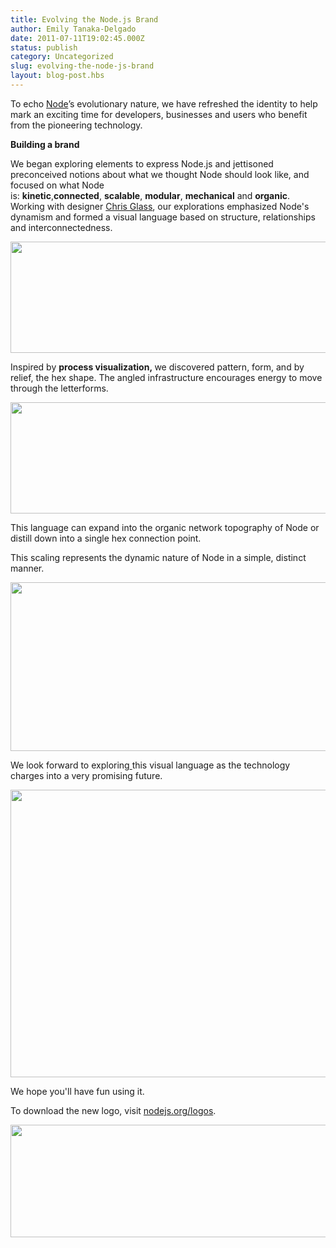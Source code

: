 ```yaml
---
title: Evolving the Node.js Brand
author: Emily Tanaka-Delgado
date: 2011-07-11T19:02:45.000Z
status: publish
category: Uncategorized
slug: evolving-the-node-js-brand
layout: blog-post.hbs
---
```


To echo <a href="https://nodejs.org/">Node</a>’s evolutionary nature, we have refreshed the identity to help mark an exciting time for developers, businesses and users who benefit from the pioneering technology.

<strong>Building a brand</strong>

We began exploring elements to express Node.js and jettisoned preconceived notions about what we thought Node should look like, and focused on what Node is: <strong>kinetic</strong>,<ins cite="mailto:EMILY%20TANAKA-DELGADO" datetime="2011-07-09T18:32"></ins><strong>connected</strong>, <strong>scalable</strong>, <strong>modular</strong>, <strong>mechanical</strong> and <strong>organic</strong>. Working with designer <a href="http://www.chrisglass.com">Chris Glass</a>, our explorations emphasized Node's dynamism and formed a visual language based on structure, relationships and interconnectedness.

<img class="alignnone size-full wp-image-184" title="grid" src="http://nodeblog.files.wordpress.com/2011/07/grid.png" alt="" width="520" height="178" />

Inspired by <strong>process visualization, </strong>we discovered pattern, form, and by relief, the hex shape. The angled infrastructure encourages energy to move through the letterforms.

<img class="alignnone size-full wp-image-185" title="nodejs" src="http://nodeblog.files.wordpress.com/2011/07/nodejs.png" alt="" width="520" height="178" />

This language can expand into the organic network topography of Node or distill down into a single hex connection point.

This scaling represents the dynamic nature of Node in a simple, distinct manner.

<img title="Node.js network" src="http://joyeur.files.wordpress.com/2011/07/network.png" alt="" width="560" height="270" />

We look forward to exploring<ins cite="mailto:EMILY%20TANAKA-DELGADO" datetime="2011-07-09T18:30"> </ins>this visual language as the technology charges into a very promising future.

<img title="Node.js nebula" src="http://joyeur.files.wordpress.com/2011/07/node.png" alt="" width="560" height="460" />

We hope you'll have fun using it.

To download the new logo, visit <a href="https://nodejs.org/logos/">nodejs.org/logos</a>.

<ins cite="mailto:EMILY%20TANAKA-DELGADO" datetime="2011-07-09T18:32"><img title="Tri-color Node" src="http://joyeur.files.wordpress.com/2011/07/tri-color-node.png" alt="" width="560" height="180" /></ins>
